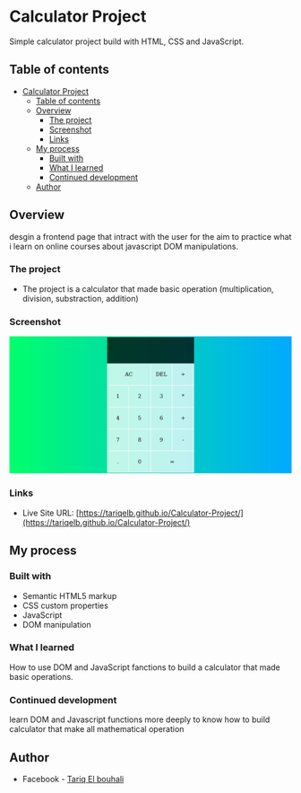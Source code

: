 # Calculator Project

Simple calculator project build with HTML, CSS and JavaScript.


## Table of contents

- [Calculator Project](#calculator-project)
  - [Table of contents](#table-of-contents)
  - [Overview](#overview)
    - [The project](#the-project)
    - [Screenshot](#screenshot)
    - [Links](#links)
  - [My process](#my-process)
    - [Built with](#built-with)
    - [What I learned](#what-i-learned)
    - [Continued development](#continued-development)
  - [Author](#author)


## Overview

desgin a frontend page that intract with the user for the aim to practice what i learn on online courses about javascript DOM manipulations.

### The project

- The project is a calculator that made basic operation (multiplication,  division, substraction, addition) 

### Screenshot

![Calculator main page](./screenshot/Calculator_view.png)


### Links

- Live Site URL: [https://tariqelb.github.io/Calculator-Project/](https://tariqelb.github.io/Calculator-Project/)

## My process

### Built with

- Semantic HTML5 markup
- CSS custom properties
- JavaScript
- DOM manipulation

### What I learned

How to use DOM and JavaScript fanctions to build a calculator that made basic operations.

### Continued development

learn DOM and Javascript functions more deeply to know how to build calculator that make all mathematical operation 

## Author

- Facebook - [Tariq El bouhali](https://www.facebook.com/tariqelbouhali)
